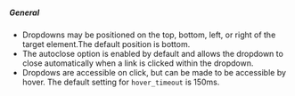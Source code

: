 ##### General
- Dropdowns may be positioned on the top, bottom, left, or right of the target element.The default position is bottom.
- The autoclose option is enabled by default and allows the dropdown to close automatically when a link is clicked within the dropdown.
- Dropdows are accessible on click, but can be made to be accessible by hover. The default setting for `hover_timeout` is 150ms.


